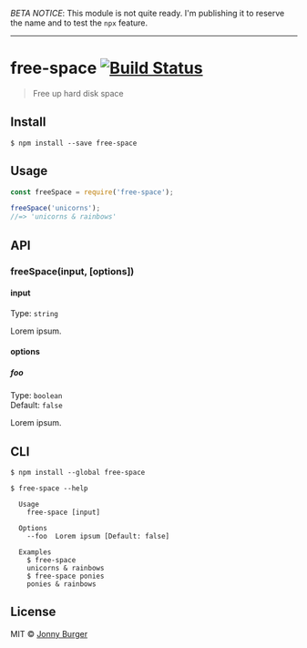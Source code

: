 _BETA NOTICE_: This module is not quite ready. I'm publishing it to reserve the name and to test the `npx` feature.

---

# free-space [![Build Status](https://travis-ci.org/JonnyBurger/free-space.svg?branch=master)](https://travis-ci.org/JonnyBurger/free-space)

> Free up hard disk space

## Install

```
$ npm install --save free-space
```

## Usage

```js
const freeSpace = require('free-space');

freeSpace('unicorns');
//=> 'unicorns & rainbows'
```

## API

### freeSpace(input, [options])

#### input

Type: `string`

Lorem ipsum.

#### options

##### foo

Type: `boolean`<br>
Default: `false`

Lorem ipsum.

## CLI

```
$ npm install --global free-space
```

```
$ free-space --help

  Usage
    free-space [input]

  Options
    --foo  Lorem ipsum [Default: false]

  Examples
    $ free-space
    unicorns & rainbows
    $ free-space ponies
    ponies & rainbows
```

## License

MIT © [Jonny Burger](https://jonny.io)
